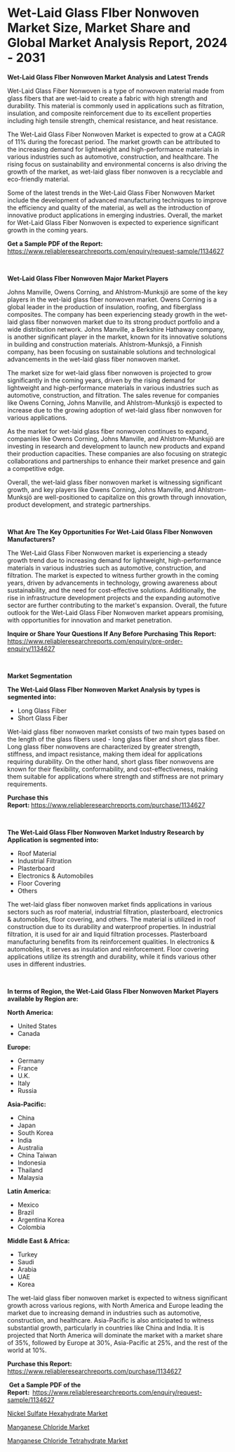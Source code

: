 <p><h1>Wet-Laid Glass FIber Nonwoven Market Size, Market Share and Global Market Analysis Report, 2024 - 2031</h1></p><p><strong>Wet-Laid Glass FIber Nonwoven Market Analysis and Latest Trends</strong></p>
<p><p>Wet-Laid Glass Fiber Nonwoven is a type of nonwoven material made from glass fibers that are wet-laid to create a fabric with high strength and durability. This material is commonly used in applications such as filtration, insulation, and composite reinforcement due to its excellent properties including high tensile strength, chemical resistance, and heat resistance.</p><p>The Wet-Laid Glass Fiber Nonwoven Market is expected to grow at a CAGR of 11% during the forecast period. The market growth can be attributed to the increasing demand for lightweight and high-performance materials in various industries such as automotive, construction, and healthcare. The rising focus on sustainability and environmental concerns is also driving the growth of the market, as wet-laid glass fiber nonwoven is a recyclable and eco-friendly material.</p><p>Some of the latest trends in the Wet-Laid Glass Fiber Nonwoven Market include the development of advanced manufacturing techniques to improve the efficiency and quality of the material, as well as the introduction of innovative product applications in emerging industries. Overall, the market for Wet-Laid Glass Fiber Nonwoven is expected to experience significant growth in the coming years.</p></p>
<p><strong>Get a Sample PDF of the Report:&nbsp;</strong> <a href="https://www.reliableresearchreports.com/enquiry/request-sample/1134627">https://www.reliableresearchreports.com/enquiry/request-sample/1134627</a></p>
<p>&nbsp;</p>
<p><strong>Wet-Laid Glass FIber Nonwoven Major Market Players</strong></p>
<p><p>Johns Manville, Owens Corning, and Ahlstrom-Munksjö are some of the key players in the wet-laid glass fiber nonwoven market. Owens Corning is a global leader in the production of insulation, roofing, and fiberglass composites. The company has been experiencing steady growth in the wet-laid glass fiber nonwoven market due to its strong product portfolio and a wide distribution network. Johns Manville, a Berkshire Hathaway company, is another significant player in the market, known for its innovative solutions in building and construction materials. Ahlstrom-Munksjö, a Finnish company, has been focusing on sustainable solutions and technological advancements in the wet-laid glass fiber nonwoven market.</p><p>The market size for wet-laid glass fiber nonwoven is projected to grow significantly in the coming years, driven by the rising demand for lightweight and high-performance materials in various industries such as automotive, construction, and filtration. The sales revenue for companies like Owens Corning, Johns Manville, and Ahlstrom-Munksjö is expected to increase due to the growing adoption of wet-laid glass fiber nonwoven for various applications.</p><p>As the market for wet-laid glass fiber nonwoven continues to expand, companies like Owens Corning, Johns Manville, and Ahlstrom-Munksjö are investing in research and development to launch new products and expand their production capacities. These companies are also focusing on strategic collaborations and partnerships to enhance their market presence and gain a competitive edge.</p><p>Overall, the wet-laid glass fiber nonwoven market is witnessing significant growth, and key players like Owens Corning, Johns Manville, and Ahlstrom-Munksjö are well-positioned to capitalize on this growth through innovation, product development, and strategic partnerships.</p></p>
<p>&nbsp;</p>
<p><strong>What Are The Key Opportunities For Wet-Laid Glass FIber Nonwoven Manufacturers?</strong></p>
<p><p>The Wet-Laid Glass Fiber Nonwoven market is experiencing a steady growth trend due to increasing demand for lightweight, high-performance materials in various industries such as automotive, construction, and filtration. The market is expected to witness further growth in the coming years, driven by advancements in technology, growing awareness about sustainability, and the need for cost-effective solutions. Additionally, the rise in infrastructure development projects and the expanding automotive sector are further contributing to the market's expansion. Overall, the future outlook for the Wet-Laid Glass Fiber Nonwoven market appears promising, with opportunities for innovation and market penetration.</p></p>
<p><strong>Inquire or Share Your Questions If Any Before Purchasing This Report:</strong> <a href="https://www.reliableresearchreports.com/enquiry/pre-order-enquiry/1134627">https://www.reliableresearchreports.com/enquiry/pre-order-enquiry/1134627</a></p>
<p>&nbsp;</p>
<p><strong>Market Segmentation</strong></p>
<p><strong>The Wet-Laid Glass FIber Nonwoven Market Analysis by types is segmented into:</strong></p>
<p><ul><li>Long Glass Fiber</li><li>Short Glass Fiber</li></ul></p>
<p><p>Wet-laid glass fiber nonwoven market consists of two main types based on the length of the glass fibers used - long glass fiber and short glass fiber. Long glass fiber nonwovens are characterized by greater strength, stiffness, and impact resistance, making them ideal for applications requiring durability. On the other hand, short glass fiber nonwovens are known for their flexibility, conformability, and cost-effectiveness, making them suitable for applications where strength and stiffness are not primary requirements.</p></p>
<p><strong>Purchase this Report:&nbsp;</strong><a href="https://www.reliableresearchreports.com/purchase/1134627">https://www.reliableresearchreports.com/purchase/1134627</a></p>
<p>&nbsp;</p>
<p><strong>The Wet-Laid Glass FIber Nonwoven Market Industry Research by Application is segmented into:</strong></p>
<p><ul><li>Roof Material</li><li>Industrial Filtration</li><li>Plasterboard</li><li>Electronics & Automobiles</li><li>Floor Covering</li><li>Others</li></ul></p>
<p><p>The wet-laid glass fiber nonwoven market finds applications in various sectors such as roof material, industrial filtration, plasterboard, electronics & automobiles, floor covering, and others. The material is utilized in roof construction due to its durability and waterproof properties. In industrial filtration, it is used for air and liquid filtration processes. Plasterboard manufacturing benefits from its reinforcement qualities. In electronics & automobiles, it serves as insulation and reinforcement. Floor covering applications utilize its strength and durability, while it finds various other uses in different industries.</p></p>
<p>&nbsp;</p>
<p><strong>In terms of Region, the Wet-Laid Glass FIber Nonwoven Market Players available by Region are:</strong></p>
<p>
    <p> <strong> North America: </strong>
        <ul>
            <li>United States</li>
            <li>Canada</li>
        </ul>
        </p> 
    <p> <strong> Europe: </strong>
        <ul>
            <li>Germany</li>
            <li>France</li>
            <li>U.K.</li>
            <li>Italy</li>
            <li>Russia</li>
        </ul>
        </p> 
    <p> <strong> Asia-Pacific: </strong>
        <ul>
            <li>China</li>
            <li>Japan</li>
            <li>South Korea</li>
            <li>India</li>
            <li>Australia</li>
            <li>China Taiwan</li>
            <li>Indonesia</li>
            <li>Thailand</li>
            <li>Malaysia</li>
        </ul>
        </p> 
    <p> <strong> Latin America: </strong>
        <ul>
            <li>Mexico</li>
            <li>Brazil</li>
            <li>Argentina Korea</li>
            <li>Colombia</li>
        </ul>
        </p> 
    <p> <strong> Middle East & Africa: </strong>
        <ul>
            <li>Turkey</li>
            <li>Saudi</li>
            <li>Arabia</li>
            <li>UAE</li>
            <li>Korea</li>
        </ul>
    </p>
    </p>
<p><p>The wet-laid glass fiber nonwoven market is expected to witness significant growth across various regions, with North America and Europe leading the market due to increasing demand in industries such as automotive, construction, and healthcare. Asia-Pacific is also anticipated to witness substantial growth, particularly in countries like China and India. It is projected that North America will dominate the market with a market share of 35%, followed by Europe at 30%, Asia-Pacific at 25%, and the rest of the world at 10%.</p></p>
<p><strong>Purchase this Report: </strong><a href="https://www.reliableresearchreports.com/purchase/1134627">https://www.reliableresearchreports.com/purchase/1134627</a></p>
<p>&nbsp;<strong>Get a Sample PDF of the Report:&nbsp;&nbsp;</strong><a href="https://www.reliableresearchreports.com/enquiry/request-sample/1134627">https://www.reliableresearchreports.com/enquiry/request-sample/1134627</a></p>
<p><strong></strong></p>
<p><p><a href="https://github.com/ChiragRp1/Market-Research-Report-List-3/blob/main/nickel-sulfate-hexahydrate-market.md">Nickel Sulfate Hexahydrate Market</a></p><p><a href="https://github.com/Hazelklievgspy6vdcsmu106w/Market-Research-Report-List-1/blob/main/manganese-chloride-market.md">Manganese Chloride Market</a></p><p><a href="https://github.com/lubmix/Market-Research-Report-List-1/blob/main/manganese-chloride-tetrahydrate-market.md">Manganese Chloride Tetrahydrate Market</a></p></p>